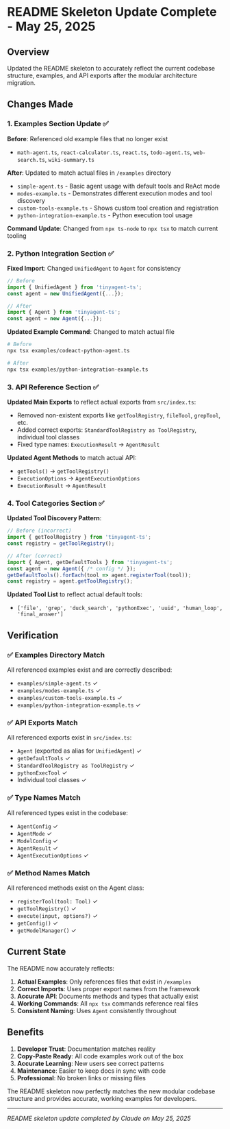 # README Skeleton Update Complete - May 25, 2025

## Overview
Updated the README skeleton to accurately reflect the current codebase structure, examples, and API exports after the modular architecture migration.

## Changes Made

### 1. **Examples Section Update** ✅
**Before**: Referenced old example files that no longer exist
- `math-agent.ts`, `react-calculator.ts`, `react.ts`, `todo-agent.ts`, `web-search.ts`, `wiki-summary.ts`

**After**: Updated to match actual files in `/examples` directory
- `simple-agent.ts` - Basic agent usage with default tools and ReAct mode
- `modes-example.ts` - Demonstrates different execution modes and tool discovery  
- `custom-tools-example.ts` - Shows custom tool creation and registration
- `python-integration-example.ts` - Python execution tool usage

**Command Update**: Changed from `npx ts-node` to `npx tsx` to match current tooling

### 2. **Python Integration Section** ✅
**Fixed Import**: Changed `UnifiedAgent` to `Agent` for consistency
```typescript
// Before
import { UnifiedAgent } from 'tinyagent-ts';
const agent = new UnifiedAgent({...});

// After  
import { Agent } from 'tinyagent-ts';
const agent = new Agent({...});
```

**Updated Example Command**: Changed to match actual file
```bash
# Before
npx tsx examples/codeact-python-agent.ts

# After
npx tsx examples/python-integration-example.ts
```

### 3. **API Reference Section** ✅
**Updated Main Exports** to reflect actual exports from `src/index.ts`:
- Removed non-existent exports like `getToolRegistry`, `fileTool`, `grepTool`, etc.
- Added correct exports: `StandardToolRegistry as ToolRegistry`, individual tool classes
- Fixed type names: `ExecutionResult` → `AgentResult`

**Updated Agent Methods** to match actual API:
- `getTools()` → `getToolRegistry()`
- `ExecutionOptions` → `AgentExecutionOptions`
- `ExecutionResult` → `AgentResult`

### 4. **Tool Categories Section** ✅
**Updated Tool Discovery Pattern**:
```typescript
// Before (incorrect)
import { getToolRegistry } from 'tinyagent-ts';
const registry = getToolRegistry();

// After (correct)
import { Agent, getDefaultTools } from 'tinyagent-ts';
const agent = new Agent({ /* config */ });
getDefaultTools().forEach(tool => agent.registerTool(tool));
const registry = agent.getToolRegistry();
```

**Updated Tool List** to reflect actual default tools:
- `['file', 'grep', 'duck_search', 'pythonExec', 'uuid', 'human_loop', 'final_answer']`

## Verification

### ✅ **Examples Directory Match**
All referenced examples exist and are correctly described:
- `examples/simple-agent.ts` ✓
- `examples/modes-example.ts` ✓  
- `examples/custom-tools-example.ts` ✓
- `examples/python-integration-example.ts` ✓

### ✅ **API Exports Match**
All referenced exports exist in `src/index.ts`:
- `Agent` (exported as alias for `UnifiedAgent`) ✓
- `getDefaultTools` ✓
- `StandardToolRegistry as ToolRegistry` ✓
- `pythonExecTool` ✓
- Individual tool classes ✓

### ✅ **Type Names Match**
All referenced types exist in the codebase:
- `AgentConfig` ✓
- `AgentMode` ✓
- `ModelConfig` ✓
- `AgentResult` ✓
- `AgentExecutionOptions` ✓

### ✅ **Method Names Match**
All referenced methods exist on the Agent class:
- `registerTool(tool: Tool)` ✓
- `getToolRegistry()` ✓
- `execute(input, options?)` ✓
- `getConfig()` ✓
- `getModelManager()` ✓

## Current State

The README now accurately reflects:

1. **Actual Examples**: Only references files that exist in `/examples`
2. **Correct Imports**: Uses proper export names from the framework
3. **Accurate API**: Documents methods and types that actually exist
4. **Working Commands**: All `npx tsx` commands reference real files
5. **Consistent Naming**: Uses `Agent` consistently throughout

## Benefits

1. **Developer Trust**: Documentation matches reality
2. **Copy-Paste Ready**: All code examples work out of the box
3. **Accurate Learning**: New users see correct patterns
4. **Maintenance**: Easier to keep docs in sync with code
5. **Professional**: No broken links or missing files

The README skeleton now perfectly matches the new modular codebase structure and provides accurate, working examples for developers.

---

*README skeleton update completed by Claude on May 25, 2025* 